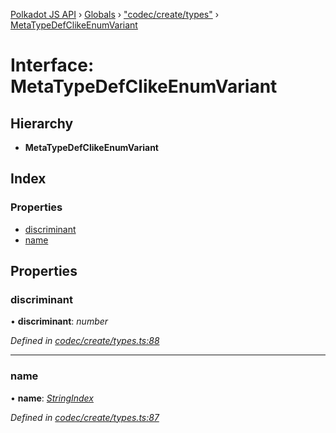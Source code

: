 [Polkadot JS API](../README.md) › [Globals](../globals.md) › ["codec/create/types"](../modules/_codec_create_types_.md) › [MetaTypeDefClikeEnumVariant](_codec_create_types_.metatypedefclikeenumvariant.md)

# Interface: MetaTypeDefClikeEnumVariant

## Hierarchy

* **MetaTypeDefClikeEnumVariant**

## Index

### Properties

* [discriminant](_codec_create_types_.metatypedefclikeenumvariant.md#discriminant)
* [name](_codec_create_types_.metatypedefclikeenumvariant.md#name)

## Properties

###  discriminant

• **discriminant**: *number*

*Defined in [codec/create/types.ts:88](https://github.com/polkadot-js/api/blob/4855e631b5/packages/types/src/codec/create/types.ts#L88)*

___

###  name

• **name**: *[StringIndex](../modules/_codec_create_types_.md#stringindex)*

*Defined in [codec/create/types.ts:87](https://github.com/polkadot-js/api/blob/4855e631b5/packages/types/src/codec/create/types.ts#L87)*
